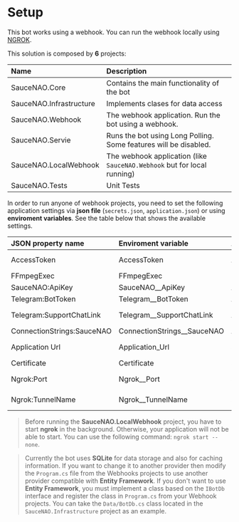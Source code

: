 # Setup

This bot works using a webhook. You can run the webhook locally using [NGROK](https://ngrok.com/).

This solution is composed by **6** projects:

| Name                    | Description                                                             |
| :---------------------- | :---------------------------------------------------------------------- |
| SauceNAO.Core           | Contains the main functionality of the bot                              |
| SauceNAO.Infrastructure | Implements clases for data access                                       |
| SauceNAO.Webhook        | The webhook application. Run the bot using a webhook.                   |
| SauceNAO.Servie         | Runs the bot using Long Polling. Some features will be disabled.        |
| SauceNAO.LocalWebhook   | The webhook application (like `SauceNAO.Webhook` but for local running) |
| SauceNAO.Tests          | Unit Tests                                                              |

In order to run anyone of webhook projects, you need to set the following application settings via **json file** (`secrets.json`, `application.json`) or using **enviroment variables**. See the table below that shows the available settings.

| JSON property name         | Enviroment variable           | Apply to              | Description                                           |
| :------------------------- | :---------------------------- | :-------------------- | :---------------------------------------------------- |
| AccessToken                | AccessToken                   | All                   | Your webhook secret token specified by you.           |
| FFmpegExec                 | FFmpegExec                    | Both webhooks         | The ffmpeg path executable.                           |
| SauceNAO:ApiKey            | SauceNAO\_\_ApiKey            | All                   | You apikey for SauceNAO API.                          |
| Telegram:BotToken          | Telegram\_\_BotToken          | All                   | You bot token.                                        |
| Telegram:SupportChatLink   | Telegram\_\_SupportChatLink   | All                   | Support chat link. (<https://t.me/+8NJMCbRmiTk2Yjkx>) |
| ConnectionStrings:SauceNAO | ConnectionStrings\_\_SauceNAO | All                   | The connection string to database.                    |
| Application Url            | Application_Url               | SauceNAO.Webhook      | Your webhook base url. (<https://example.com>)        |
| Certificate                | Certificate                   | SauceNAO.Webhook      | Optional. Certificate path                            |
| Ngrok:Port                 | Ngrok\_\_Port                 | SauceNAO.LocalWebhook | Port where your app is running. (7161)                |
| Ngrok:TunnelName           | Ngrok\_\_TunnelName           | SauceNAO.LocalWebhook | Optional. The tunnel name. (SnaoTunnel)               |

> Before running the **SauceNAO.LocalWebhook** project, you have to start **ngrok** in the background. Otherwise, your application will not be able to start. You can use the following command: `ngrok start --none`.

> Currently the bot uses **SQLite** for data storage and also for caching information. If you want to change it to another provider then modify the `Program.cs` file from the Webhooks projects to use another provider compatible with **Entity Framework**. If you don't want to use **Entity Framework**, you must implement a class based on the `IBotDb` interface and register the class in `Program.cs` from your Webhook projects. You can take the `Data/BotDb.cs` class located in the `SauceNAO.Infrastructure` project as an example.
